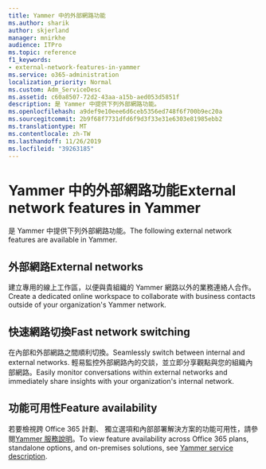 ```yaml
---
title: Yammer 中的外部網路功能
ms.author: sharik
author: skjerland
manager: mnirkhe
audience: ITPro
ms.topic: reference
f1_keywords:
- external-network-features-in-yammer
ms.service: o365-administration
localization_priority: Normal
ms.custom: Adm_ServiceDesc
ms.assetid: c60a8507-72d2-43aa-a15b-aed053d5851f
description: 是 Yammer 中提供下列外部網路功能。
ms.openlocfilehash: a9def9e10eee6d6ceb5356ed748f6f700b9ec20a
ms.sourcegitcommit: 2b9f68f7731dfd6f9d3f33e31e6303e81985ebb2
ms.translationtype: MT
ms.contentlocale: zh-TW
ms.lasthandoff: 11/26/2019
ms.locfileid: "39263185"
---
```

# <a name="external-network-features-in-yammer"></a><span data-ttu-id="894ce-103">Yammer 中的外部網路功能</span><span class="sxs-lookup"><span data-stu-id="894ce-103">External network features in Yammer</span></span>

<span data-ttu-id="894ce-104">是 Yammer 中提供下列外部網路功能。</span><span class="sxs-lookup"><span data-stu-id="894ce-104">The following external network features are available in Yammer.</span></span>
  
## <a name="external-networks"></a><span data-ttu-id="894ce-105">外部網路</span><span class="sxs-lookup"><span data-stu-id="894ce-105">External networks</span></span>

<span data-ttu-id="894ce-106">建立專用的線上工作區，以便與貴組織的 Yammer 網路以外的業務連絡人合作。</span><span class="sxs-lookup"><span data-stu-id="894ce-106">Create a dedicated online workspace to collaborate with business contacts outside of your organization's Yammer network.</span></span>
  
## <a name="fast-network-switching"></a><span data-ttu-id="894ce-107">快速網路切換</span><span class="sxs-lookup"><span data-stu-id="894ce-107">Fast network switching</span></span>

<span data-ttu-id="894ce-108">在內部和外部網路之間順利切換。</span><span class="sxs-lookup"><span data-stu-id="894ce-108">Seamlessly switch between internal and external networks.</span></span> <span data-ttu-id="894ce-109">輕易監控外部網路內的交談，並立即分享觀點與您的組織內部網路。</span><span class="sxs-lookup"><span data-stu-id="894ce-109">Easily monitor conversations within external networks and immediately share insights with your organization's internal network.</span></span>
  
## <a name="feature-availability"></a><span data-ttu-id="894ce-110">功能可用性</span><span class="sxs-lookup"><span data-stu-id="894ce-110">Feature availability</span></span>

<span data-ttu-id="894ce-111">若要檢視跨 Office 365 計劃、 獨立選項和內部部署解決方案的功能可用性，請參閱[Yammer 服務說明](yammer-service-description.md)。</span><span class="sxs-lookup"><span data-stu-id="894ce-111">To view feature availability across Office 365 plans, standalone options, and on-premises solutions, see [Yammer service description](yammer-service-description.md).</span></span>